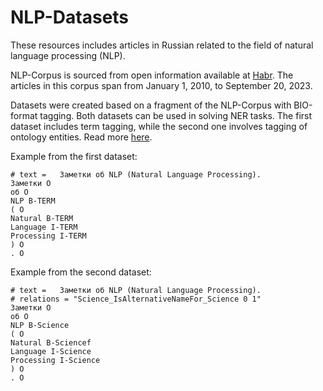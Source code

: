 # NLP-Datasets

These resources includes articles  in Russian related to the field of natural language processing (NLP).

NLP-Сorpus is sourced from open information available at [Habr](https://habr.com/ru/articles/). The articles in this corpus span from January 1, 2010, to September 20, 2023. 

Datasets were created based on a fragment of the NLP-Corpus with BIO-format tagging. Both datasets can be used in solving NER tasks. The first dataset includes term tagging, while the second one involves tagging of ontology entities. Read more [here](./datasets/system_of_entities.md).

Example from the first dataset: 
```
# text =   Заметки об NLP (Natural Language Processing).
Заметки O
об O
NLP B-TERM
( O
Natural B-TERM
Language I-TERM
Processing I-TERM
) O
. O
```

Example from the second dataset: 
```
# text =   Заметки об NLP (Natural Language Processing).
# relations = "Science_IsAlternativeNameFor_Science 0 1"
Заметки O
об O
NLP B-Science
( O
Natural B-Sciencef
Language I-Science
Processing I-Science
) O
. O

```


